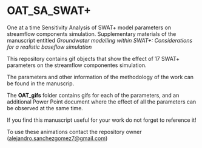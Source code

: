 # OAT_SA_SWAT+

One at a time Sensitivity Analysis of SWAT+ model parameters on streamflow components simulation. Supplementary materials of the manuscript entitled *Groundwater modelling within SWAT+: Considerations for a realistic baseflow simulation*

This repository contains gif objects that show the effect of 17 SWAT+ parameters on the streamflow componentes simulation.

The parameters and other information of the methodology of the work can be found in the manuscrip.

The **OAT_gifs** folder contains gifs for each of the parameters, and an additional Power Point document where the effect of all the parameters can be observed at the same time.

If you find this manuscript useful for your work do not forget to reference it!

To use these animations contact the repository owner (alejandro.sanchezgomez7@gmail.com)
